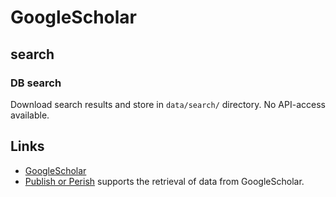 # GoogleScholar

## search

### DB search

Download search results and store in `data/search/` directory. No API-access available.

## Links

- [GoogleScholar](https://scholar.google.de/)
- [Publish or Perish](https://harzing.com/resources/publish-or-perish) supports the retrieval of data from GoogleScholar.
